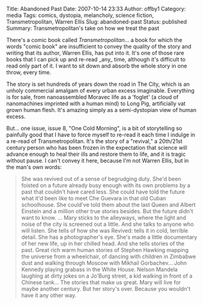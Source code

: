 Title: Abandoned Past
Date: 2007-10-14 23:33
Author: offby1
Category: media
Tags: comics, dystopia, melancholy, science fiction, Transmetropolitan, Warren Ellis
Slug: abandoned-past
Status: published
Summary: Transmetropolitan's take on how we treat the past

There's a comic book called _Transmetropolitan_... a book for which
the words "comic book" are insufficient to convey the quality of the
story and writing that its author, Warren Ellis, has put into it. It's
one of those rare books that I can pick up and re-read \_any\_ time,
although it's difficult to read only part of it. I want to sit down and
absorb the whole story in one throw, every time.

The story is set hundreds of years down the road in The City, which is
an unholy commercial amalgam of every urban excess imaginable.
Everything is for sale, from nanoassembled Moravec life as a 'foglet' (a
cloud of nanomachines imprinted with a human mind) to Long Pig,
artificially vat grown human flesh. It's amazing simply as a
semi-dystopian view of human excess.

But... one issue, issue 8, "One Cold Morning", is a bit of storytelling
so painfully good that I have to force myself to re-read it each time I
indulge in a re-read of Transmetropolitan. It's the story of a
"revival," a 20th/21st century person who has been frozen in the
expectation that science will advance enough to heal their ills and
restore them to life, and it is tragic without pause. I can't convey it
here, because I'm not Warren Ellis, but in the man's own words:

> She was revived out of a sense of begrudging duty.
> She'd been foisted on a future already busy enough with its own problems by a past that couldn't have cared less.
> She could have told the future what it'd been like to meet Che Guevara in that old Cuban schoolhouse.
> She could've told them about the last Queen and Albert Einstein and a million other true stories besides.
> But the future didn't want to know.
> ...
> Mary sticks to the alleyways, where the light and noise of the city is screened out a little.
> And she talks to anyone who will listen. She tells of how she was Revived: tells it in cold, terrible detail. She has a photographer's eye. She's made a little documentary of her new
> life, up in her chilled head. And she tells stories of the past. Great rich warm human stories of Stephen Hawking mapping the universe from a wheelchair, of dancing with children in Zimbabwe dust and walking through Moscow with Mikhail Gorbachev... John Kennedy playing grabass in the White House. Nelson Mandela laughing at dirty jokes on a Jo'Burg street, a kid walking in front of a Chinese tank... The stories that make us great.
> Mary will live for maybe another century. But her story's over. Because you wouldn't have it any other way.
